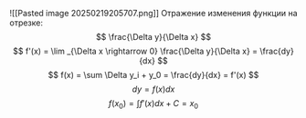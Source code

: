 ![[Pasted image 20250219205707.png]]
Отражение изменения функции на отрезке:
$$
\frac{\Delta y}{\Delta x}
$$
$$
f'(x) = \lim _{\Delta x \rightarrow 0} \frac{\Delta y}{\Delta x} = \frac{dy}{dx}
$$
$$
f(x) = \sum \Delta y_i + y_0 = \frac{dy}{dx} = f'(x)
$$
$$
dy = f(x)dx
$$
$$
f(x_0) = \int f'(x)dx +C = x_0
$$
